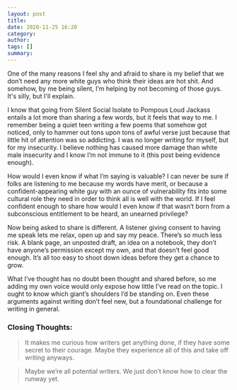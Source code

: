 ```yaml
---
layout: post
title: 
date: 2020-11-25 16:20
category: 
author: 
tags: []
summary: 
---
```


One of the many reasons I feel shy and afraid to share is my belief that we don’t need any more white guys who think their ideas are hot shit. And somehow, by me being silent, I’m helping by not becoming of those guys. It's silly, but I'll explain.

I know that going from Silent Social Isolate to Pompous Loud Jackass entails a lot more than sharing a few words, but it feels that way to me. I remember being a quiet teen writing a few poems that somehow got noticed, only to hammer out tons upon tons of awful verse just because that little hit of attention was so addicting. I was no longer writing for myself, but for my insecurity. I believe nothing has caused more damage than white male insecurity and I know I’m not immune to it (this post being evidence enough).

How would I even know if what I’m saying is valuable? I can never be sure if folks are listening to me because my words have merit, or because a confident-appearing white guy with an ounce of vulnerability fits into some cultural role they need in order to think all is well with the world. If I feel confident enough to share how would I even know if that wasn’t born from a subconscious entitlement to be heard, an unearned privilege?

Now being asked to share is different. A listener giving consent to having me speak lets me relax, open up and say my peace.  There’s so much less risk. A blank page, an unposted draft, an idea on a notebook, they don’t have anyone’s permission except my own, and that doesn’t feel good enough. It’s all too easy to shoot down ideas before they get a chance to grow. 

What I’ve thought has no doubt been thought and shared before, so me adding my own voice would only expose how little I’ve read on the topic. I ought to know which giant’s shoulders I’d be standing on. Even these arguments against writing don’t feel new, but a foundational challenge for writing in general. 

### Closing Thoughts:
> It makes me curious how writers get anything done, if they have some secret to their courage. Maybe they experience all of this and take off writing anyways. 

> Maybe we’re all potential writers. We just don’t know how to clear the runway yet.